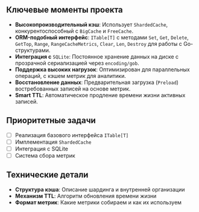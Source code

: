 ## Ключевые моменты проекта
- **Высокопроизводительный кэш**: Использует `ShardedCache`, конкурентоспособный с `BigCache` и `FreeCache`.
- **ORM-подобный интерфейс**: `ITable[T]` с методами `Set`, `Get`, `Delete`, `GetTop`, `Range`, `RangeCacheMetrics`, `Clear`, `Len`, `Destroy` для работы с Go-структурами.
- **Интеграция с** `SQLite`: Постоянное хранение данных на диске с прозрачной сериализацией через `encoding/gob`.
- **Поддержка высоких нагрузок**: Оптимизирован для параллельных операций, с кэшем метрик для аналитики.
- **Восстановление данных**: Предварительная загрузка (`Preload`) востребованных записей на основе метрик.
- **Smart TTL**: Автоматическое продление времени жизни активных записей.

## Приоритетные задачи
- [ ] Реализация базового интерфейса `ITable[T]`
- [ ] Имплементация `ShardedCache`
- [ ] Интеграция с SQLite
- [ ] Система сбора метрик

## Технические детали
- **Структура кэша**: Описание шардинга и внутренней организации
- **Механизм TTL**: Алгоритм обновления времени жизни
- **Формат метрик**: Какие метрики собираем и как их используем